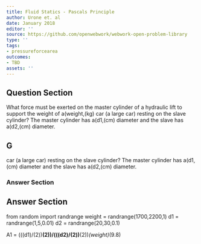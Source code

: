 ```yaml
---
title: Fluid Statics - Pascals Principle
author: Urone et. al
date: January 2018
editor: ''
source: https://github.com/openwebwork/webwork-open-problem-library
type: ''
tags:
- pressureforcearea
outcomes:
- TBD
assets: ''
---
```


## Question Section 

What force must be exerted on the master cylinder of a hydraulic lift to support the weight of a(weight,(kg) car (a large car) resting on the slave cylinder? The master cylinder has a(d1,(cm) diameter and the slave has a(d2,(cm) diameter.
## G
car (a large car) resting on the slave cylinder? The master cylinder has a(d1,(cm) diameter and the slave has a(d2,(cm) diameter.
### Answer Section


## Answer Section

from random import randrange
weight = randrange(1700,2200,1)
d1 = randrange(1,5,0.01)
d2 = randrange(20,30,0.1)

A1 = (((d1)/(2))**(2))/(((d2)/(2))**(2))*(weight)*(9.8)